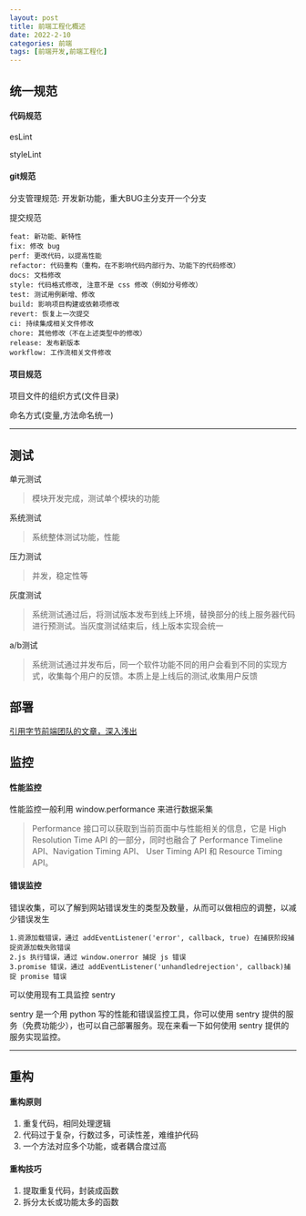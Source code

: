 ```yaml
---
layout: post
title: 前端工程化概述
date: 2022-2-10
categories: 前端
tags: [前端开发,前端工程化]
---
```


## 统一规范

#### 代码规范

esLint

styleLint

#### git规范

分支管理规范:&nbsp;开发新功能，重大BUG主分支开一个分支

提交规范
```
feat: 新功能、新特性
fix: 修改 bug
perf: 更改代码，以提高性能
refactor: 代码重构（重构，在不影响代码内部行为、功能下的代码修改）
docs: 文档修改
style: 代码格式修改, 注意不是 css 修改（例如分号修改）
test: 测试用例新增、修改
build: 影响项目构建或依赖项修改
revert: 恢复上一次提交
ci: 持续集成相关文件修改
chore: 其他修改（不在上述类型中的修改）
release: 发布新版本
workflow: 工作流相关文件修改
```

#### 项目规范

项目文件的组织方式(文件目录)

命名方式(变量,方法命名统一)

- - -

## 测试

单元测试
>模块开发完成，测试单个模块的功能

系统测试
>系统整体测试功能，性能

压力测试
>并发，稳定性等

灰度测试
>系统测试通过后，将测试版本发布到线上环境，替换部分的线上服务器代码进行预测试。当灰度测试结束后，线上版本实现会统一

a/b测试
>系统测试通过并发布后，同一个软件功能不同的用户会看到不同的实现方式，收集每个用户的反馈。本质上是上线后的测试,收集用户反馈
## 部署

[引用字节前端团队的文章，深入浅出](https://www.jianshu.com "前端部署")

## 监控

#### 性能监控
性能监控一般利用 window.performance 来进行数据采集
>Performance 接口可以获取到当前页面中与性能相关的信息，它是 High Resolution Time API 的一部分，同时也融合了 Performance Timeline API、Navigation Timing API、 User Timing API 和 Resource Timing API。

#### 错误监控

错误收集，可以了解到网站错误发生的类型及数量，从而可以做相应的调整，以减少错误发生

```
1.资源加载错误，通过 addEventListener('error', callback, true) 在捕获阶段捕捉资源加载失败错误
2.js 执行错误，通过 window.onerror 捕捉 js 错误
3.promise 错误，通过 addEventListener('unhandledrejection', callback)捕捉 promise 错误
````

可以使用现有工具监控 sentry

sentry 是一个用 python 写的性能和错误监控工具，你可以使用 sentry 提供的服务（免费功能少），也可以自己部署服务。现在来看一下如何使用 sentry 提供的服务实现监控。
- - -

## 重构

#### 重构原则

1. 重复代码，相同处理逻辑
2. 代码过于复杂，行数过多，可读性差，难维护代码
3. 一个方法对应多个功能，或者耦合度过高

#### 重构技巧

1. 提取重复代码，封装成函数
2. 拆分太长或功能太多的函数

